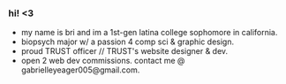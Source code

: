 ### hi! <3

<ul>
  <li>my name is bri and im a 1st-gen latina college sophomore in california.</li>
  <li>biopsych major w/ a passion 4 comp sci & graphic design.</li>
  <li>proud TRUST officer // TRUST's website designer & dev.</li>
  <li>open 2 web dev commissions. contact me @ gabrielleyeager005@gmail.com.</li>
</ul>

    
<!--
**xoxostardust/xoxostardust** is a ✨ _special_ ✨ repository because its `README.md` (this file) appears on your GitHub profile.

Here are some ideas to get you started:

- 🔭 I’m currently working on ...
- 🌱 I’m currently learning ...
- 👯 I’m looking to collaborate on ...
- 🤔 I’m looking for help with ...
- 💬 Ask me about ...
- 📫 How to reach me: ...
- 😄 Pronouns: ...
- ⚡ Fun fact: ...
-->
